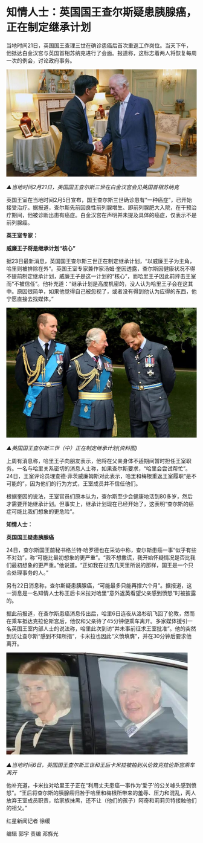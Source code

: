 # 知情人士：英国国王查尔斯疑患胰腺癌，正在制定继承计划

当地时间21日，英国国王查理三世在确诊患癌后首次重返工作岗位。当天下午，他抵达白金汉宫与英国首相苏纳克进行了会面。报道称，这标志着两人将恢复每周一次的例会，讨论政府事务。

![d2478f4c4dfdb25528a328c73b901de0.jpg](https://raw.githubusercontent.com/qqhsx/qqnews_image/main/2024/02/25/知情人士：英国国王查尔斯疑患胰腺癌，正在制定继承计划/d2478f4c4dfdb25528a328c73b901de0.jpg)

_▲当地时间2月21日，英国国王查尔斯三世在白金汉宫会见英国首相苏纳克_

英国王室在当地时间2月5日宣布，国王查尔斯三世确诊患有“一种癌症”，已开始接受治疗。据报道，查尔斯先前因良性前列腺增生、即前列腺肥大入院，在干预治疗期间，他被诊断出患有癌症。白金汉宫在声明并未提及具体的癌症，仅表示不是前列腺癌。

**英王室专家：**

**威廉王子将是继承计划“核心”**

据23日最新消息，英国国王查尔斯三世正在制定继承计划，“以威廉王子为主角，哈里则被排除在外”。英国王室专家兼作家汤姆·奎因透露，查尔斯因健康状况不得不提前制定继承计划，威廉王子是这一计划的“核心”，而哈里王子因此前抨击王室而“不被信任”。他补充道：“继承计划是高度机密的，没人认为哈里王子会在这其中。原因很简单，如果他觉得自己被忽视了，或者没有得到他认为应得的东西，他宁愿直接去找媒体。”

![0282e30d7f61e6ddc95d11ef4a109111.jpg](https://raw.githubusercontent.com/qqhsx/qqnews_image/main/2024/02/25/知情人士：英国国王查尔斯疑患胰腺癌，正在制定继承计划/0282e30d7f61e6ddc95d11ef4a109111.jpg)

 _▲英国国王查尔斯三世（中）正在制定继承计划(资料图)_

上周有消息称，哈里王子向朋友表示，他将在父亲身体不适期间暂时担任王室职务。一名与哈里关系密切的消息人士称，如果查尔斯要求，“哈里会尝试帮忙”。24日，王室评论员理查德·菲茨威廉姆斯对此表示，哈里和梅根重返王室履职“是不可能的”，因为他们的行为方式，王室成员并不信任他们。

根据奎因的说法，王室官员们原本认为，查尔斯至少会健康地活到80多岁，然后才需要开始继承计划。但事实上，继承计划现在已经开始了，这表明“查尔斯的癌症可能比我们想象的更危险”。

**知情人士：**

**英国国王疑患胰腺癌**

24日，查尔斯国王前秘书格兰特·哈罗德也在采访中称，查尔斯患癌一事“似乎有些不对劲”，称“可能比最初想象的更严重”。“我不想撒谎，我开始怀疑情况是否比我们最初想象的更严重。”他说道。“正如我在过去几天里所说的那样，国王是一个只会处理事务的人。”

另有22日消息称，查尔斯疑患胰腺癌，“可能最多只能再撑六个月”。据报道，这一消息是一名知情人士称王后卡米拉对哈里“意外返英看望父亲感到愤怒”时被披露的。

据此前报道，在查尔斯患癌消息传出后，哈里6日连夜从洛杉矶飞回了伦敦，然而在乘车抵达克拉伦斯宫后，他仅和父亲待了45分钟便乘车离开。多家媒体援引一名英国王室内部人士的说法称，哈里此次到访“并未事前征求王室批准”。他的突然到访让查尔斯“感到不知所措”，卡米拉也因此“义愤填膺”，并在30分钟后要求他离开。

![6b023f29d09167926be40105c5a1a68a.jpg](https://raw.githubusercontent.com/qqhsx/qqnews_image/main/2024/02/25/知情人士：英国国王查尔斯疑患胰腺癌，正在制定继承计划/6b023f29d09167926be40105c5a1a68a.jpg)

_▲当地时间6日，英国国王查尔斯三世和王后卡米拉被拍到从伦敦克拉伦斯宫乘车离开_

他补充道，卡米拉对哈里王子正在“利用丈夫患癌一事作为‘爱子’的公关噱头感到愤怒”。“王后将查尔斯的胰腺癌归咎于哈里和梅根所带来的羞辱、压力和混乱，两人放弃王室成员职责，给家族抹黑，还不让（他们的孩子）阿奇和莉莉贝特接触他们的祖父。”

红星新闻记者 徐缓

编辑 郭宇 责编 邓旆光


